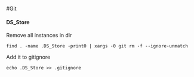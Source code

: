 #Git

#### DS_Store

Remove all instances in dir
```
find . -name .DS_Store -print0 | xargs -0 git rm -f --ignore-unmatch
```

Add it to gitignore
```
echo .DS_Store >> .gitignore
```


